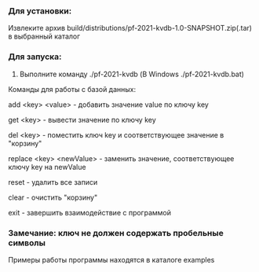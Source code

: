 ### Для установки:
Извлеките архив build/distributions/pf-2021-kvdb-1.0-SNAPSHOT.zip(.tar) в выбранный каталог

### Для запуска:
1) Выполните команду ./pf-2021-kvdb (В Windows ./pf-2021-kvdb.bat)
   
Команды для работы с базой данных:

add &lt;key&gt; &lt;value&gt; - добавить значение value по ключу key

get &lt;key&gt; - вывести значение по ключу key

del &lt;key&gt; - поместить ключ key и соответствующее значение в "корзину"

replace &lt;key&gt; &lt;newValue&gt; - заменить значение, соответствующее ключу key на newValue

reset - удалить все записи

clear - очистить "корзину"

exit - завершить взаимодействие с программой

### Замечание: ключ не должен содержать пробельные символы


Примеры работы программы находятся в каталоге examples
